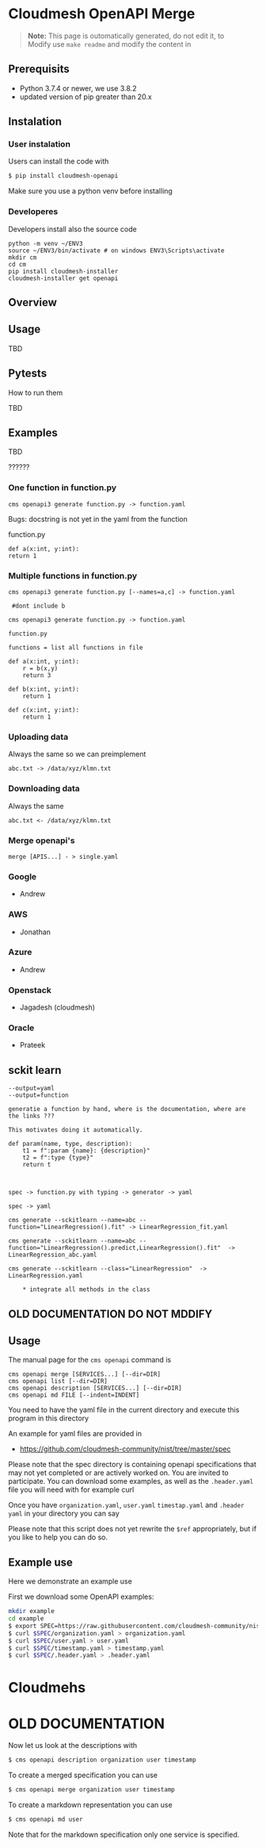 # Cloudmesh OpenAPI Merge

> **Note:** This page is outomatically generated, do not edit it, to  
> Modify use `make readme` and modify the content in
>

## Prerequisits

* Python 3.7.4 or newer, we use 3.8.2
* updated version of pip greater than 20.x

## Instalation

###  User instalation

Users can install the code with

```bash
$ pip install cloudmesh-openapi
```

Make sure you use a python venv before installing

### Developeres

Developers install also the source code

```
python -m venv ~/ENV3
source ~/ENV3/bin/activate # on windows ENV3\Scripts\activate
mkdir cm
cd cm
pip install cloudmesh-installer
cloudmesh-installer get openapi 
```

## Overview


## Usage

TBD


## Pytests

How to run them 

TBD

## Examples

TBD

??????

### One function in function.py

```
cms openapi3 generate function.py -> function.yaml
```

Bugs: docstring is not yet in the yaml from the function

function.py

```
def a(x:int, y:int):
return 1
```

### Multiple functions in function.py

```
cms openapi3 generate function.py [--names=a,c] -> function.yaml
```
```
 #dont include b

cms openapi3 generate function.py -> function.yaml

function.py

functions = list all functions in file
```

```
def a(x:int, y:int):
	r = b(x,y)
	return 3

def b(x:int, y:int):
	return 1

def c(x:int, y:int):
	return 1
```

### Uploading data

Always the same
so we can preimplement

```
abc.txt -> /data/xyz/klmn.txt
```

### Downloading data

Always the same

```
abc.txt <- /data/xyz/klmn.txt
```

### Merge openapi's

```
merge [APIS...] - > single.yaml
```

### Google

* Andrew

### AWS

* Jonathan

### Azure

* Andrew

### Openstack

* Jagadesh (cloudmesh)



### Oracle

* Prateek




## sckit learn

```
--output=yaml
--output=function

generatie a function by hand, where is the documentation, where are
the links ???

This motivates doing it automatically.

def param(name, type, description):
	t1 = f":param {name}: {description}"
    t2 = f":type {type}"
	return t



spec -> function.py with typing -> generator -> yaml

spec -> yaml

cms generate --sckitlearn --name=abc --function="LinearRegression().fit" -> LinearRegression_fit.yaml

cms generate --sckitlearn --name=abc --function="LinearRegression().predict,LinearRegression().fit"  -> LinearRegression_abc.yaml

cms generate --sckitlearn --class="LinearRegression"  -> LinearRegression.yaml

	* integrate all methods in the class
```


## OLD DOCUMENTATION DO NOT MDDIFY






## Usage

The manual page for the `cms openapi` command  is

```
cms openapi merge [SERVICES...] [--dir=DIR]
cms openapi list [--dir=DIR]
cms openapi description [SERVICES...] [--dir=DIR]
cms openapi md FILE [--indent=INDENT]
```


You need to have the yaml file in the current directory and execute
this program in this directory

An example for yaml files are provided in 

* <https://github.com/cloudmesh-community/nist/tree/master/spec>

Please note that the spec directory is containing openapi specifications that
may not yet completed or are actively worked on. You are invited to participate.
You can download some examples, as well as the `.header.yaml` file you will need
with for example curl

Once you have `organization.yaml`, `user.yaml` `timestap.yaml` and `.header
yaml` in your directory you can say

Please note that this script does not yet rewrite the `$ref`
appropriately, but if you like to help you can do so.

## Example use

Here we demonstrate an example use

First we download some OpenAPI examples:

```bash
mkdir example
cd example
$ export SPEC=https://raw.githubusercontent.com/cloudmesh-community/nist/master/spec
$ curl $SPEC/organization.yaml > organization.yaml
$ curl $SPEC/user.yaml > user.yaml
$ curl $SPEC/timestamp.yaml > timestamp.yaml
$ curl $SPEC/.header.yaml > .header.yaml

```

# Cloudmehs 


# OLD DOCUMENTATION

Now let us look at the descriptions with 

```bash
$ cms openapi description organization user timestamp
```

To create a merged specification you can use 

```bash
$ cms openapi merge organization user timestamp
```

To create a markdown representation you can use 

```bash
$ cms openapi md user
```

Note that for the markdown specification only one service is specified.



